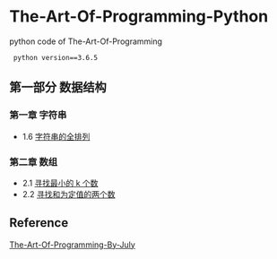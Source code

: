 # The-Art-Of-Programming-Python
python code of The-Art-Of-Programming

     python version==3.6.5

## 第一部分 数据结构
### 第一章 字符串
* 1.6 [字符串的全排列](https://github.com/laojiangwei/The-Art-Of-Programming-Python/blob/master/CalcAllPermutation.py)
### 第二章 数组
* 2.1 [寻找最小的 k 个数](https://github.com/laojiangwei/The-Art-Of-Programming-Python/blob/master/TopMinK.py)
* 2.2 [寻找和为定值的两个数](https://github.com/laojiangwei/The-Art-Of-Programming-Python/blob/master/TwoSum.py)

## Reference

[The-Art-Of-Programming-By-July](https://github.com/julycoding/The-Art-Of-Programming-By-July)